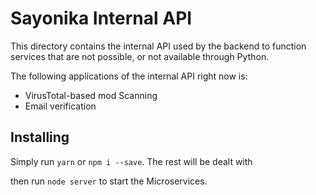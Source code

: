 # Sayonika Internal API

This directory contains the internal API used by the backend to function services that are not possible,
or not available through Python.

The following applications of the internal API right now is:

- VirusTotal-based mod Scanning
- Email verification

## Installing

Simply run `yarn` or `npm i --save`. The rest will be dealt with

then run `node server` to start the Microservices.